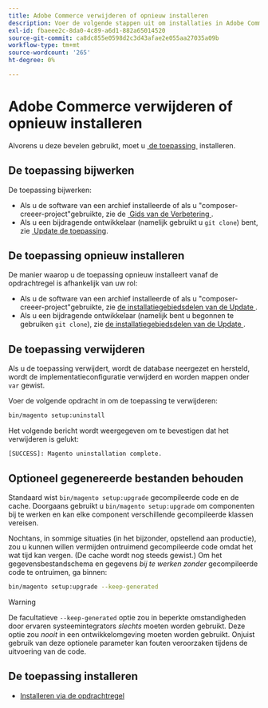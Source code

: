 ```yaml
---
title: Adobe Commerce verwijderen of opnieuw installeren
description: Voer de volgende stappen uit om installaties in Adobe Commerce te verwijderen en opnieuw te installeren.
exl-id: fbaeee2c-8da0-4c89-a6d1-882a65014520
source-git-commit: ca8dc855e0598d2c3d43afae2e055aa27035a09b
workflow-type: tm+mt
source-wordcount: '265'
ht-degree: 0%

---
```


# Adobe Commerce verwijderen of opnieuw installeren

Alvorens u deze bevelen gebruikt, moet u [&#x200B; de toepassing &#x200B;](../tutorials/install.md) installeren.

## De toepassing bijwerken

De toepassing bijwerken:

* Als u de software van een archief installeerde of als u &quot;composer-creeer-project&quot;gebruikte, zie de [&#x200B; Gids van de Verbetering &#x200B;](../../upgrade/overview.md).
* Als u een bijdragende ontwikkelaar (namelijk gebruikt u `git clone`) bent, zie [&#x200B; Update de toepassing &#x200B;](../../upgrade/developer/git-installs.md).

## De toepassing opnieuw installeren

De manier waarop u de toepassing opnieuw installeert vanaf de opdrachtregel is afhankelijk van uw rol:

* Als u de software van een archief installeerde of als u &quot;composer-creeer-project&quot;gebruikte, zie [&#x200B; de installatiegebiedsdelen van de Update &#x200B;](https://developer.adobe.com/commerce/contributor/guides/install/update-dependencies/).
* Als u een bijdragende ontwikkelaar (namelijk bent u begonnen te gebruiken `git clone`), zie [&#x200B; de installatiegebiedsdelen van de Update &#x200B;](https://developer.adobe.com/commerce/contributor/guides/install/update-dependencies/).

## De toepassing verwijderen

Als u de toepassing verwijdert, wordt de database neergezet en hersteld, wordt de implementatieconfiguratie verwijderd en worden mappen onder `var` gewist.

Voer de volgende opdracht in om de toepassing te verwijderen:

```bash
bin/magento setup:uninstall
```

Het volgende bericht wordt weergegeven om te bevestigen dat het verwijderen is gelukt:

```
[SUCCESS]: Magento uninstallation complete.
```

## Optioneel gegenereerde bestanden behouden

Standaard wist `bin/magento setup:upgrade` gecompileerde code en de cache. Doorgaans gebruikt u `bin/magento setup:upgrade` om componenten bij te werken en kan elke component verschillende gecompileerde klassen vereisen.

Nochtans, in sommige situaties (in het bijzonder, opstellend aan productie), zou u kunnen willen vermijden ontruimend gecompileerde code omdat het wat tijd kan vergen. (De cache wordt nog steeds gewist.) Om het gegevensbestandschema en gegevens *bij te werken zonder* gecompileerde code te ontruimen, ga binnen:

```bash
bin/magento setup:upgrade --keep-generated
```

>[!WARNING]
>
>De facultatieve `--keep-generated` optie zou in beperkte omstandigheden door ervaren systeemintegrators *slechts* moeten worden gebruikt. Deze optie zou *nooit* in een ontwikkelomgeving moeten worden gebruikt. Onjuist gebruik van deze optionele parameter kan fouten veroorzaken tijdens de uitvoering van de code.

## De toepassing installeren

* [Installeren via de opdrachtregel](../advanced.md)
